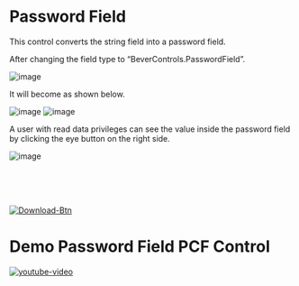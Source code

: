 # Password Field

This control converts the string field into a password field. 

After changing the field type to “BeverControls.PasswordField”.

![image](https://user-images.githubusercontent.com/61091700/213378573-818bfc8d-1624-4208-8a5e-30640997074a.png)

It will become as shown below.

![image](https://user-images.githubusercontent.com/61091700/212686247-13253473-4481-40bd-8ab5-23ed3dd0afc1.png)
![image](https://user-images.githubusercontent.com/60586462/222730904-486a955c-63c4-4ec4-9484-a0acc470a097.png)

A user with read data privileges can see the value inside the password field by clicking the eye button on the right side.

![image](https://user-images.githubusercontent.com/61091700/212686296-81816cde-6205-4e70-af4a-91b5874e3058.png)

<br>
<br>
<br>

[![Download-Btn](https://user-images.githubusercontent.com/90428984/196970215-5355b724-6ebc-4457-995b-d3f4ebb450cf.png)](https://marketplace.bevercrm.com/pcf-controls/PasswordField)

# Demo Password Field PCF Control

[![youtube-video](https://user-images.githubusercontent.com/60586462/213200182-630e44e6-30e8-4c34-9960-5672c392ae3e.png)](https://www.youtube.com/watch?v=JrtwpTn3YC8)
